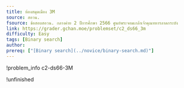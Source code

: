 ```yaml
---
title: ห้องสมุดเมือง 3M
source: สอวน.
fsource: ข้อสอบสอวน. กลางค่าย 2 ปีการศึกษา 2566 ศูนย์พระจอมเกล้าเจ้าคุณทหารลาดกระบัง
link: https://grader.gchan.moe/problemset/c2_ds66_3m
difficulty: Easy
tags: [Binary search]
author: 
prereq: ["[Binary search](../novice/binary-search.md)"]
---
```


!problem_info c2-ds66-3M

!unfinished
